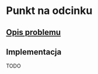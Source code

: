 # Punkt na odcinku

## [Opis problemu](../../../../algorithms/2d-geometry/point-on-segment.md)

## Implementacja

TODO
